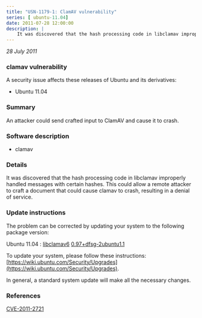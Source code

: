```yaml
---
title: "USN-1179-1: ClamAV vulnerability"
series: [ ubuntu-11.04]
date: 2011-07-28 12:00:00
description: |
    It was discovered that the hash processing code in libclamav improperly handled messages with certain hashes. This could allow a remote attacker to craft a document that could cause clamav to crash, resulting in a denial of service. 
--- 
```

 
 

*28 July 2011*

### clamav vulnerability

A security issue affects these releases of Ubuntu and its derivatives:

* Ubuntu 11.04

### Summary

An attacker could send crafted input to ClamAV and cause it to crash.

### Software description

* clamav 

### Details

It was discovered that the hash processing code in libclamav improperly handled messages with certain hashes. This could allow a remote attacker to craft a document that could cause clamav to crash, resulting in a denial of service. 

### Update instructions

The problem can be corrected by updating your system to the following package version:

Ubuntu 11.04
 : [libclamav6](https://launchpad.net/ubuntu/+source/clamav) <span> [0.97+dfsg-2ubuntu1.1](https://launchpad.net/ubuntu/+source/clamav/0.97+dfsg-2ubuntu1.1) </span> 

To update your system, please follow these instructions: [https://wiki.ubuntu.com/Security/Upgrades](https://wiki.ubuntu.com/Security/Upgrades).

In general, a standard system update will make all the necessary changes. 

### References

 
 [CVE-2011-2721](http://people.ubuntu.com/~ubuntu-security/cve/CVE-2011-2721)
 

